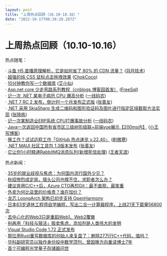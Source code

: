 ```yaml
---
layout: post
title: "上周热点回顾（10.10-10.16）"
date: "2022-10-17T08:38:20.207Z"
---
```

上周热点回顾（10.10-10.16）
===================

热点随笔：

· [斗鱼 H5 直播原理解析，它是如何省了 80% 的 CDN 流量？](https://www.cnblogs.com/oyuyue/archive/2022/10/10/16777638.html) ([羽月技术](https://www.cnblogs.com/oyuyue/))  
· [超强的纯 CSS 鼠标点击拖拽效果](https://www.cnblogs.com/coco1s/archive/2022/10/10/16774696.html) ([ChokCoco](https://www.cnblogs.com/coco1s/))  
· [10分钟教你写一个数据库](https://www.cnblogs.com/ilovejaney/archive/2022/10/13/16787328.html) ([艾小仙](https://www.cnblogs.com/ilovejaney/))  
· [Asp.net core 少走弯路系列教程（cnblogs 博客园首发）](https://www.cnblogs.com/FreeSql/archive/2022/10/11/16782488.html) ([FreeSql](https://www.cnblogs.com/FreeSql/))  
· [记一次 .NET 某电子病历 CPU 爆高分析](https://www.cnblogs.com/huangxincheng/archive/2022/10/12/16783304.html) ([一线码农](https://www.cnblogs.com/huangxincheng/))  
· [.NET 7 RC 2 发布，倒计时一个月发布正式版](https://www.cnblogs.com/shanyou/archive/2022/10/12/16783223.html) ([张善友](https://www.cnblogs.com/shanyou/))  
· [.NET 采用 SkiaSharp 生成二维码和图形验证码及图片进行指定区域截取方法实现](https://www.cnblogs.com/berkerdong/archive/2022/10/12/16779385.html) ([张晓栋](https://www.cnblogs.com/berkerdong/))  
· [记一次某制造业ERP系统 CPU打爆事故分析](https://www.cnblogs.com/huangxincheng/archive/2022/10/11/16778029.html) ([一线码农](https://www.cnblogs.com/huangxincheng/))  
· [Java一次返回中国所有省市区三级树形级联+前端vue展示【200ms内】](https://www.cnblogs.com/wang1221/archive/2022/10/13/16786924.html) ([小王写博客](https://www.cnblogs.com/wang1221/))  
· [换工作？试试远程工作「GitHub 热点速览 v.22.40」](https://www.cnblogs.com/xueweihan/archive/2022/10/10/16774359.html) ([削微寒](https://www.cnblogs.com/xueweihan/))  
· [.NET MAUI 社区工具包 1.3版本发布](https://www.cnblogs.com/shanyou/archive/2022/10/11/16779374.html) ([张善友](https://www.cnblogs.com/shanyou/))  
· [它让你1小时精通RabbitMQ消息队列(新增死信处理)](https://www.cnblogs.com/dotnet-college/archive/2022/10/12/16777992.html) ([王者天涯](https://www.cnblogs.com/dotnet-college/))

热点新闻：

· [35岁的就业歧视与焦虑：为何国内流行国外少见？](https://news.cnblogs.com/n/729551/)  
· [秋招惨烈成定局，猎头公司也撑不住，求职者怎么办？](https://news.cnblogs.com/n/729761/)  
· [建议弃用C/C++后，Azure CTO再怼Git：最不直观、最笨重](https://news.cnblogs.com/n/729707/)  
· [外卖为何比店里的价格贵？谁在加价？](https://news.cnblogs.com/n/729814/)  
· [龙芯 LoongArch 架构已初步支持 OpenHarmony](https://news.cnblogs.com/n/729529/)  
· [日本63岁退休工程师自学编程，写出二合一计算器程序，上线21天下载量56800次](https://news.cnblogs.com/n/729746/)  
· [去中心化的Web3只是重蹈Web1、Web2覆辙](https://news.cnblogs.com/n/729802/)  
· [别再用「科技与狠活」贩卖焦虑，添加剂是人类伟大的发明](https://news.cnblogs.com/n/729662/)  
· [Visual Studio Code 1.72 正式发布](https://news.cnblogs.com/n/729519/)  
· [那位用Rust重写数据库的创始人来复盘了：删除27万行C++代码，值吗？](https://news.cnblogs.com/n/729742/)  
· [华科副研究员以独作身份投中数学顶刊，曾因换方向重读博士7年](https://news.cnblogs.com/n/729686/)  
· [首个可编程光学量子存储器问世](https://news.cnblogs.com/n/729658/)